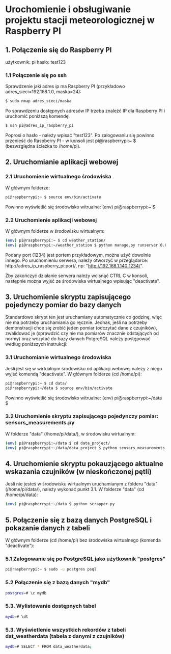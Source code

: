 # Urochomienie i obsługiwanie projektu stacji meteorologicznej w Raspberry PI

## 1. Połączenie się do Raspberry PI
użytkownik: pi
hasło: test123
### 1.1 Połączenie się po ssh
Sprawdzenie jaki adres ip ma Raspberry PI (przykładowo adres_sieci=192.168.1.0, maska=24):
```bash
$ sudo nmap adres_sieci/maska
```
Po sprawdzeniu dostępnych adresów IP trzeba znaleźć IP dla Raspberry PI i uruchomić poniższą komendę.
```bash
$ ssh pi@adres_ip_raspberry_pi
```
Poprosi o hasło - należy wpisać "test123".
Po zalogowaniu się powinno przenieść do Raspberry PI - w konsoli jest pi@raspberrypi:~ $ (bezwzględna ścieżka to /home/pi).

## 2. Uruchomianie aplikacji webowej

### 2.1 Uruchomienie wirtualnego środowiska
W głównym folderze:
```bash
pi@raspberrypi:~ $ source env/bin/activate
```
Powinno wyświetlić się środowisko witrualne: (env) pi@raspberrypi:~ $ 

### 2.2 Uruchomienie aplikacji webowej
W głównym folderze w środowisku wirtualnym:
```bash
(env) pi@raspberrypi:~ $ cd weather_station/
(env) pi@raspberrypi:~/weather_station $ python manage.py runserver 0.0.0.0:1234
```
Podany port (1234) jest portem przykładowym, można użyć dowolnie innego. Po uruchomieniu serwera, należy otworzyć w przeglądarce: http://adres_ip_raspberry_pi:port/, np: "http://192.168.1.140:1234/".

Żby zakończyć działanie serwera należy wcisnąć CTRL C w konsoli, następnie można wyjść ze środowiska wirtualnego wpisując "deactivate".

## 3. Uruchomienie skryptu zapisującego pojedynczy pomiar do bazy danych
Standardowo skrypt ten jest uruchamiany automatycznie co godzinę, więc nie ma potrzeby uruchamiania go ręcznie. Jednak, jeśli na potrzeby demonstracji chce się zrobić jeden pomiar (odczytać dane z czujników), zwalidować je (sprawdzić czy nie ma pomiarów znacznie odstających od normy) oraz wczytać do bazy danych PotgreSQL należy postępować według poniższych instrukcji:

### 3.1 Uruchomianie wirtualnego środowiska
Jeśli jest się w wirtualnym środowisku od aplikacji webowej należy z niego wyjść komendą "deactivate".
W głównym folderze (cd /home/pi):
```bash
pi@raspberrypi:~ $ cd data/
pi@raspberrypi:~/data $ source env/bin/activate
```
Powinno wyświetlić się środowisko witrualne: (env) pi@raspberrypi:~/data $

### 3.2 Uruchomienie skryptu zapisującego pojedynczy pomiar: sensors_measurements.py
W folderze "data" (/home/pi/data/), w środowisku wirtualnym:
```bash
(env) pi@raspberrypi:~/data $ cd data_project/
(env) pi@raspberrypi:~/data/data_project $ python sensors_measurements.py 
```
## 4. Uruchomienie skryptu pokauzjącego aktualne wskazania czujników (w nieskończonej pętli)
Jeśli nie jesteś w środowisku wirtualnym uruchamianym z folderu "data" (/home/pi/data/), należy wykonać punkt 3.1.
W folderze "data" (cd /home/pi/data):
```bash
(env) pi@raspberrypi:~/data $ python scrapper.py 
```
## 5. Połączenie się z bazą danych PostgreSQL i pokazanie danych z tabeli
W głównym folderze (cd /home/pi) bez środowiska wirtualnego (komenda "deactivate"):
### 5.1 Zalogowanie się po PostgreSQL jako użytkownik "postgres"
```bash
pi@raspberrypi:~ $ sudo -u postgres psql
```
### 5.2 Połączenie się z bazą danych "mydb"
```bash
postgres=# \c mydb
```
### 5.3. Wylistowanie dostępnych tabel
```bash
mydb=# \dt
```
### 5.3. Wyświetlenie wszystkich rekordów z tabeli dat_weatherdata (tabela z danymi z czujników)
```bash
mydb=# SELECT * FROM data_weatherdata;
```

